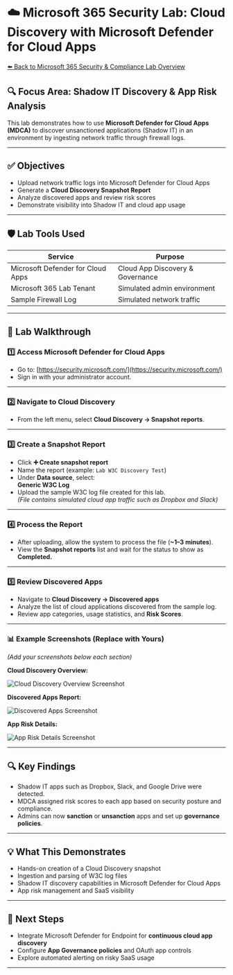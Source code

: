 # ☁️ Microsoft 365 Security Lab: Cloud Discovery with Microsoft Defender for Cloud Apps

[⬅️ Back to Microsoft 365 Security & Compliance Lab Overview](../README.md)

## 🔍 Focus Area: Shadow IT Discovery & App Risk Analysis

This lab demonstrates how to use **Microsoft Defender for Cloud Apps (MDCA)** to discover unsanctioned applications (Shadow IT) in an environment by ingesting network traffic through firewall logs.

---

## ✅ Objectives

- Upload network traffic logs into Microsoft Defender for Cloud Apps
- Generate a **Cloud Discovery Snapshot Report**
- Analyze discovered apps and review risk scores
- Demonstrate visibility into Shadow IT and cloud app usage

---

## 🛡️ Lab Tools Used

| Service | Purpose |
|--------|-----------------------------------------------------|
| Microsoft Defender for Cloud Apps | Cloud App Discovery & Governance |
| Microsoft 365 Lab Tenant         | Simulated admin environment     |
| Sample Firewall Log               | Simulated network traffic       |

---

## 🔧 Lab Walkthrough

### 1️⃣ Access Microsoft Defender for Cloud Apps

- Go to: [https://security.microsoft.com/](https://security.microsoft.com/)
- Sign in with your administrator account.

---

### 2️⃣ Navigate to Cloud Discovery

- From the left menu, select **Cloud Discovery → Snapshot reports**.

---

### 3️⃣ Create a Snapshot Report

- Click **➕ Create snapshot report**
- Name the report (example: `Lab W3C Discovery Test`)
- Under **Data source**, select:  
   **Generic W3C Log**
- Upload the sample W3C log file created for this lab.  
   *(File contains simulated cloud app traffic such as Dropbox and Slack)*

---

### 4️⃣ Process the Report

- After uploading, allow the system to process the file (**~1–3 minutes**).
- View the **Snapshot reports** list and wait for the status to show as **Completed.**

---

### 5️⃣ Review Discovered Apps

- Navigate to **Cloud Discovery → Discovered apps**
- Analyze the list of cloud applications discovered from the sample log.
- Review app categories, usage statistics, and **Risk Scores**.

---

### 📊 Example Screenshots (Replace with Yours)

*(Add your screenshots below each section)*

**Cloud Discovery Overview:**

![Cloud Discovery Overview Screenshot](link-to-your-screenshot)

**Discovered Apps Report:**

![Discovered Apps Screenshot](link-to-your-screenshot)

**App Risk Details:**

![App Risk Details Screenshot](link-to-your-screenshot)

---

## 🔍 Key Findings

- Shadow IT apps such as Dropbox, Slack, and Google Drive were detected.
- MDCA assigned risk scores to each app based on security posture and compliance.
- Admins can now **sanction** or **unsanction** apps and set up **governance policies**.

---

## 💡 What This Demonstrates

- Hands-on creation of a Cloud Discovery snapshot
- Ingestion and parsing of W3C log files
- Shadow IT discovery capabilities in Microsoft Defender for Cloud Apps
- App risk management and SaaS visibility

---

## 📂 Next Steps

- Integrate Microsoft Defender for Endpoint for **continuous cloud app discovery**
- Configure **App Governance policies** and OAuth app controls
- Explore automated alerting on risky SaaS usage

---


